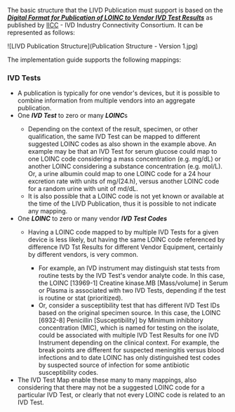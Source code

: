 The basic structure that the LIVD Publication must support is based on the **_[Digital Format for Publication of LOINC to Vendor IVD Test Results](http://ivdconnectivity.org/wp-content/uploads/delightful-downloads/2017/06/IICC_LIVD_Digital_Format_2017_06_01_R2.pdf)_** as published by [IICC](https://ivdconnectivity.org/) - IVD Industry Connectivity Consortium. It can be represented as follows:

![LIVD Publication Structure](Publication Structure - Version 1.jpg)

The implementation guide supports the following mappings:

<h3> IVD Tests </h3>
<ul>
     <li> A publication is typically for one vendor's devices, but it is possible to combine information from multiple vendors into an aggregate publication.
     </li>
     <li> One <b><i>IVD Test</i></b> to zero or many <b><i>LOINC</i></b>s </li>
         <ul>
             <li> Depending on the context of the result, specimen, or other qualification, the same IVD Test can be mapped to different suggested LOINC codes as also shown in the example above.  An example may be that an IVD Test for serum glucose could map to one LOINC code considering a mass concentration (e.g. mg/dL) or another LOINC considering a substance concentration (e.g. mol/L). Or, a urine albumin could map to one LOINC code for a 24 hour excretion rate with units of mg/(24.h), versus another LOINC code for a random urine with unit of md/dL.</li>
             <li> It is also possible that a LOINC code is not yet known or available at the time of the LIVD Publication, thus it is possible to not indicate any mapping.</li>
         </ul>
     <li> One <b><i>LOINC</i></b> to zero or many vendor <b><i>IVD Test Codes</i></b></li>
         <ul>
             <li> Having a LOINC code mapped to by multiple IVD Tests for a given device is less likely, but having the same LOINC code referenced by difference IVD Tst Results for different Vendor Equipment, certainly by different vendors, is very common.</li>
                  <ul>
                     <li> For example, an IVD instrument may distinguish stat tests from routine tests by the IVD Test's vendor analyte code. In this case, the LOINC [13969-1] Creatine kinase.MB [Mass/volume] in Serum or Plasma is associated with two IVD Tests, depending if the test is routine or stat (prioritized).</li>
                     <li> Or, consider a susceptibility test that has different IVD Test IDs based on the original specimen source. In this case, the LOINC [6932-8] Penicillin [Susceptibility] by Minimum inhibitory concentration (MIC), which is named for testing on the isolate, could be associated with multiple IVD Test Results for one IVD Instrument depending on the clinical context. For example, the break points are different for suspected meningitis versus blood infections and to date LOINC has only distinguished test codes by suspected source of infection for some antibiotic susceptibility codes.</li>
                 </ul>
        </ul>
     <li> The IVD Test Map enable these many to many mappings, also considering that there may not be a suggested LOINC code for a particular IVD Test, or clearly that not every LOINC code is related to an IVD Test.</li>
</ul>
